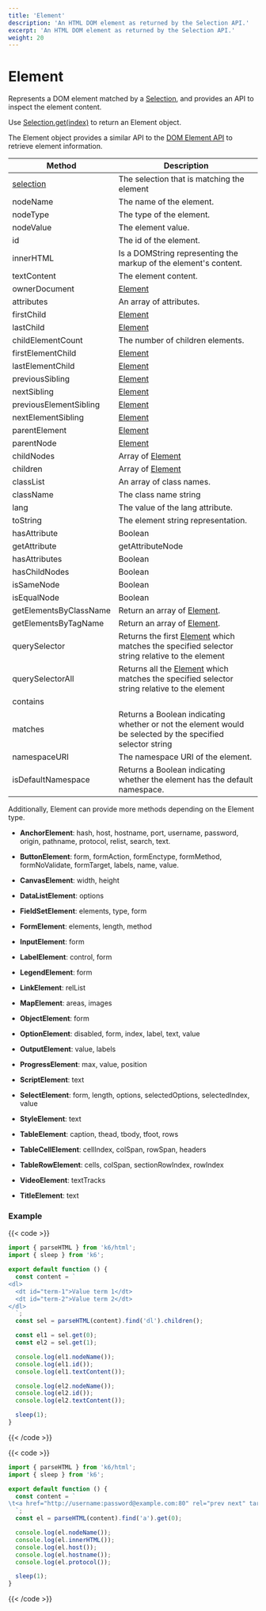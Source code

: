 ```yaml
---
title: 'Element'
description: 'An HTML DOM element as returned by the Selection API.'
excerpt: 'An HTML DOM element as returned by the Selection API.'
weight: 20
---
```


# Element

Represents a DOM element matched by a [Selection](https://grafana.com/docs/k6/<K6_VERSION>/javascript-api/k6-html/selection),
and provides an API to inspect the element content.

Use [Selection.get(index)](https://grafana.com/docs/k6/<K6_VERSION>/javascript-api/k6-html/selection/selection-get) to return an Element object.

The Element object provides a similar API to the [DOM Element API](https://developer.mozilla.org/en-US/Web/API/Element) to retrieve element information.

| Method                 | Description                                                                                                                                                              |
| ---------------------- | ------------------------------------------------------------------------------------------------------------------------------------------------------------------------ |
| [selection](https://grafana.com/docs/k6/<K6_VERSION>/javascript-api/k6-html/element/element-selection) | The selection that is matching the element                                                                                                                       |
| nodeName               | The name of the element.                                                                                                                                                 |
| nodeType               | The type of the element.                                                                                                                                                 |
| nodeValue              | The element value.                                                                                                                                                       |
| id                     | The id of the element.                                                                                                                                                   |
| innerHTML              | Is a DOMString representing the markup of the element's content.                                                                                                         |
| textContent            | The element content.                                                                                                                                                     |
| ownerDocument          | [Element](https://grafana.com/docs/k6/<K6_VERSION>/javascript-api/k6-html/element)                                                                                       |
| attributes             | An array of attributes.                                                                                                                                                  |
| firstChild             | [Element](https://grafana.com/docs/k6/<K6_VERSION>/javascript-api/k6-html/element)                                                                                       |
| lastChild              | [Element](https://grafana.com/docs/k6/<K6_VERSION>/javascript-api/k6-html/element)                                                                                       |
| childElementCount      | The number of children elements.                                                                                                                                         |
| firstElementChild      | [Element](https://grafana.com/docs/k6/<K6_VERSION>/javascript-api/k6-html/element)                                                                                       |
| lastElementChild       | [Element](https://grafana.com/docs/k6/<K6_VERSION>/javascript-api/k6-html/element)                                                                                       |
| previousSibling        | [Element](https://grafana.com/docs/k6/<K6_VERSION>/javascript-api/k6-html/element)                                                                                       |
| nextSibling            | [Element](https://grafana.com/docs/k6/<K6_VERSION>/javascript-api/k6-html/element)                                                                                       |
| previousElementSibling | [Element](https://grafana.com/docs/k6/<K6_VERSION>/javascript-api/k6-html/element)                                                                                       |
| nextElementSibling     | [Element](https://grafana.com/docs/k6/<K6_VERSION>/javascript-api/k6-html/element)                                                                                       |
| parentElement          | [Element](https://grafana.com/docs/k6/<K6_VERSION>/javascript-api/k6-html/element)                                                                                       |
| parentNode             | [Element](https://grafana.com/docs/k6/<K6_VERSION>/javascript-api/k6-html/element)                                                                                       |
| childNodes             | Array of [Element](https://grafana.com/docs/k6/<K6_VERSION>/javascript-api/k6-html/element)                                                                              |
| children               | Array of [Element](https://grafana.com/docs/k6/<K6_VERSION>/javascript-api/k6-html/element)                                                                              |
| classList              | An array of class names.                                                                                                                                                 |
| className              | The class name string                                                                                                                                                    |
| lang                   | The value of the lang attribute.                                                                                                                                         |
| toString               | The element string representation.                                                                                                                                       |
| hasAttribute           | Boolean                                                                                                                                                                  |
| getAttribute           | getAttributeNode                                                                                                                                                         |
| hasAttributes          | Boolean                                                                                                                                                                  |
| hasChildNodes          | Boolean                                                                                                                                                                  |
| isSameNode             | Boolean                                                                                                                                                                  |
| isEqualNode            | Boolean                                                                                                                                                                  |
| getElementsByClassName | Return an array of [Element](https://grafana.com/docs/k6/<K6_VERSION>/javascript-api/k6-html/element).                                                                   |
| getElementsByTagName   | Return an array of [Element](https://grafana.com/docs/k6/<K6_VERSION>/javascript-api/k6-html/element).                                                                   |
| querySelector          | Returns the first [Element](https://grafana.com/docs/k6/<K6_VERSION>/javascript-api/k6-html/element) which matches the specified selector string relative to the element |
| querySelectorAll       | Returns all the [Element](https://grafana.com/docs/k6/<K6_VERSION>/javascript-api/k6-html/element) which matches the specified selector string relative to the element   |
| contains               |                                                                                                                                                                          |
| matches                | Returns a Boolean indicating whether or not the element would be selected by the specified selector string                                                               |
| namespaceURI           | The namespace URI of the element.                                                                                                                                        |
| isDefaultNamespace     | Returns a Boolean indicating whether the element has the default namespace.                                                                                              |

Additionally, Element can provide more methods depending on the Element type.

- **AnchorElement**: hash, host, hostname, port, username, password, origin, pathname, protocol, relist, search, text.

- **ButtonElement**: form, formAction, formEnctype, formMethod, formNoValidate, formTarget, labels, name, value.

- **CanvasElement**: width, height

- **DataListElement**: options

- **FieldSetElement**: elements, type, form

- **FormElement**: elements, length, method

- **InputElement**: form

- **LabelElement**: control, form

- **LegendElement**: form

- **LinkElement**: relList

- **MapElement**: areas, images

- **ObjectElement**: form

- **OptionElement**: disabled, form, index, label, text, value

- **OutputElement**: value, labels

- **ProgressElement**: max, value, position

- **ScriptElement**: text

- **SelectElement**: form, length, options, selectedOptions, selectedIndex, value

- **StyleElement**: text

- **TableElement**: caption, thead, tbody, tfoot, rows

- **TableCellElement**: cellIndex, colSpan, rowSpan, headers

- **TableRowElement**: cells, colSpan, sectionRowIndex, rowIndex

- **VideoElement**: textTracks

- **TitleElement**: text

### Example

{{< code >}}

```javascript
import { parseHTML } from 'k6/html';
import { sleep } from 'k6';

export default function () {
  const content = `
<dl>
  <dt id="term-1">Value term 1</dt>
  <dt id="term-2">Value term 2</dt>
</dl>
  `;
  const sel = parseHTML(content).find('dl').children();

  const el1 = sel.get(0);
  const el2 = sel.get(1);

  console.log(el1.nodeName());
  console.log(el1.id());
  console.log(el1.textContent());

  console.log(el2.nodeName());
  console.log(el2.id());
  console.log(el2.textContent());

  sleep(1);
}
```

{{< /code >}}

{{< code >}}

```javascript
import { parseHTML } from 'k6/html';
import { sleep } from 'k6';

export default function () {
  const content = `
\t<a href="http://username:password@example.com:80" rel="prev next" target="_self" type="rare" accesskey="q" hreflang="en-US" media="print">6</a>
  `;
  const el = parseHTML(content).find('a').get(0);

  console.log(el.nodeName());
  console.log(el.innerHTML());
  console.log(el.host());
  console.log(el.hostname());
  console.log(el.protocol());

  sleep(1);
}
```

{{< /code >}}
